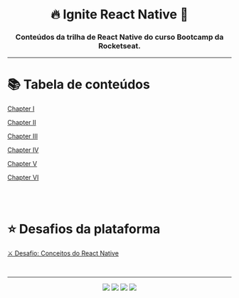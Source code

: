 

<h1 align="center">
  🔥 Ignite React Native 📱
</h1>

<h3 align="center">
  Conteúdos da trilha de React Native do curso Bootcamp da Rocketseat.
</h3>

<hr>

📚 Tabela de conteúdos
=================

<a href="https://github.com/mchjohn/ignite-react-native/tree/main/chapter-i">
  <p>Chapter I</p>
</a>

<a href="https://github.com/mchjohn/ignite-react-native/tree/main/chapter-ii">
  <p>Chapter II</p>
</a>

<a href="https://github.com/mchjohn/ignite-react-native/tree/main/chapter-iii">
  <p>Chapter III</p>
</a>

<a href="https://github.com/mchjohn/ignite-react-native/tree/main/chapter-iv">
  <p>Chapter IV</p>
</a>

<a href="https://github.com/mchjohn/ignite-react-native/tree/main/chapter-v">
  <p>Chapter V</p>
</a>

<a href="https://github.com/mchjohn/ignite-react-native/tree/main/chapter-vi">
  <p>Chapter VI</p>
</a>

<br><br>

⭐ Desafios da plataforma
=================
<a href="https://github.com/mchjohn/challenge-react-native-concepts">
  <p>⚔️ Desafio: Conceitos do React Native</p>
</a>
<br>

<div align="center">
  <hr>
<a href = "mailto:michel.john@hotmail.com"><img src="https://img.shields.io/badge/-OutLook-%230077B5?style=for-the-badge&logo=Microsoft Outlook&logoColor=white" target="_blank"></a>
<a href="https://www.linkedin.com/in/micheljohn/" target="_blank"><img src="https://img.shields.io/badge/-LinkedIn-%230077B5?style=for-the-badge&logo=linkedin&logoColor=white" target="_blank"></a> 
<a href="https://mchjohn.github.io/mchljohn/" target="_blank"><img src="https://img.shields.io/badge/-Portfólio-%231E1E26?style=for-the-badge&logo=dev.to&logoColor=white" target="_blank"></a>
<a href="https://passport.rocketseat.com.br/react-native/michel-john-1578542942" target="_blank"><img src="https://img.shields.io/badge/-Rocketseat-%2367159C?style=for-the-badge&logo=Apache RocketMQ&logoColor=white" target="_blank"></a>
</div>

